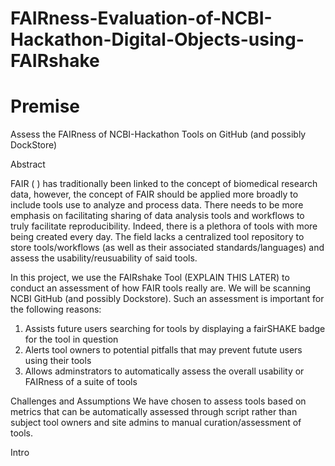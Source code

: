 # FAIRness-Evaluation-of-NCBI-Hackathon-Digital-Objects-using-FAIRshake

# Premise
Assess the FAIRness of NCBI-Hackathon Tools on GitHub (and possibly DockStore)

Abstract

FAIR ( ) has traditionally been linked to the concept of biomedical research data, however, the concept of FAIR should be applied more broadly to include tools use to analyze and process data. There needs to be more emphasis on facilitating sharing of data analysis tools and workflows to truly facilitate reproducibility. Indeed, there is a plethora of tools with more being created every day. The field lacks a centralized tool repository to store tools/workflows (as well as their associated standards/languages) and assess the usability/reusuability of said tools.

In this project, we use the FAIRshake Tool (EXPLAIN THIS LATER) to conduct an assessment of how FAIR tools really are. We will be scanning NCBI GitHub (and possibly Dockstore). Such an assessment is important for the following reasons: 
1. Assists future users searching for tools by displaying a fairSHAKE badge for the tool in question
2. Alerts tool owners to potential pitfalls that may prevent futute users using their tools 
3. Allows adminstrators to automatically assess the overall usability or FAIRness of a suite of tools

Challenges and Assumptions
We have chosen to assess tools based on metrics that can be automatically assessed through script rather than subject tool owners and site admins to manual curation/assessment of tools. 



 

Intro
